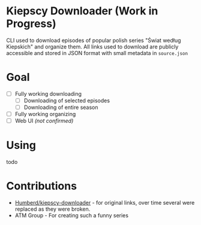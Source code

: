 # Kiepscy Downloader (Work in Progress)
CLI used to download episodes of popular polish series "Świat według Kiepskich" and organize them.
All links used to download are publicly accessible and stored in JSON format with small metadata in `source.json`

# Goal
- [ ] Fully working downloading
    - [ ] Downloading of selected episodes
    - [ ] Downloading of entire season
- [ ] Fully working organizing
- [ ] Web UI _(not confirmed)_

# Using
todo

# Contributions
- [Humberd/kiepscy-downloader](https://github.com/Humberd/kiepscy-downloader) - for original links, over time several were replaced as they were broken.
- ATM Group - For creating such a funny series